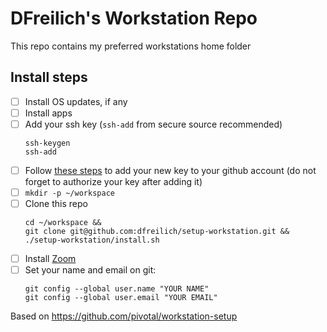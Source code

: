 # DFreilich's Workstation Repo
This repo contains my preferred workstations home folder

## Install steps
* [ ] Install OS updates, if any
* [ ] Install apps
* [ ] Add your ssh key (`ssh-add` from secure source recommended)
    ```shell
    ssh-keygen
    ssh-add
    ```
* [ ] Follow [these steps](https://help.github.com/en/github/authenticating-to-github/adding-a-new-ssh-key-to-your-github-account) to add your new key to your github account (do not forget to authorize your key after adding it)
* [ ] `mkdir -p ~/workspace`
* [ ] Clone this repo 
    ```shell
    cd ~/workspace &&
    git clone git@github.com:dfreilich/setup-workstation.git && 
    ./setup-workstation/install.sh
    ```
* [ ] Install [Zoom](https://zoom.us/client/latest/Zoom.pkg)
* [ ] Set your name and email on git:
    ```shell
    git config --global user.name "YOUR NAME"
    git config --global user.email "YOUR EMAIL"
    ``` 

Based on https://github.com/pivotal/workstation-setup